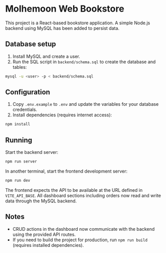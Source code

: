 # Molhemoon Web Bookstore

This project is a React-based bookstore application. A simple Node.js backend using MySQL has been added to persist data.

## Database setup
1. Install MySQL and create a user.
2. Run the SQL script in `backend/schema.sql` to create the database and tables:

```bash
mysql -u <user> -p < backend/schema.sql
```

## Configuration
1. Copy `.env.example` to `.env` and update the variables for your database credentials.
2. Install dependencies (requires internet access):

```bash
npm install
```

## Running
Start the backend server:

```bash
npm run server
```

In another terminal, start the frontend development server:

```bash
npm run dev
```

The frontend expects the API to be available at the URL defined in `VITE_API_BASE`.
All dashboard sections including orders now read and write data through the MySQL backend.

## Notes
- CRUD actions in the dashboard now communicate with the backend using the provided API routes.
- If you need to build the project for production, run `npm run build` (requires installed dependencies).
